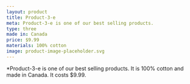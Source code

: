 ```yaml
---
layout: product
title: Product-3-e
meta: Product-3-e is one of our best selling products.
type: three
made in: Canada
price: $9.99
materials: 100% cotton
image: product-image-placeholder.svg
---
```


*Product-3-e is one of our best selling products. It is 100% cotton and made in Canada. It costs $9.99.
